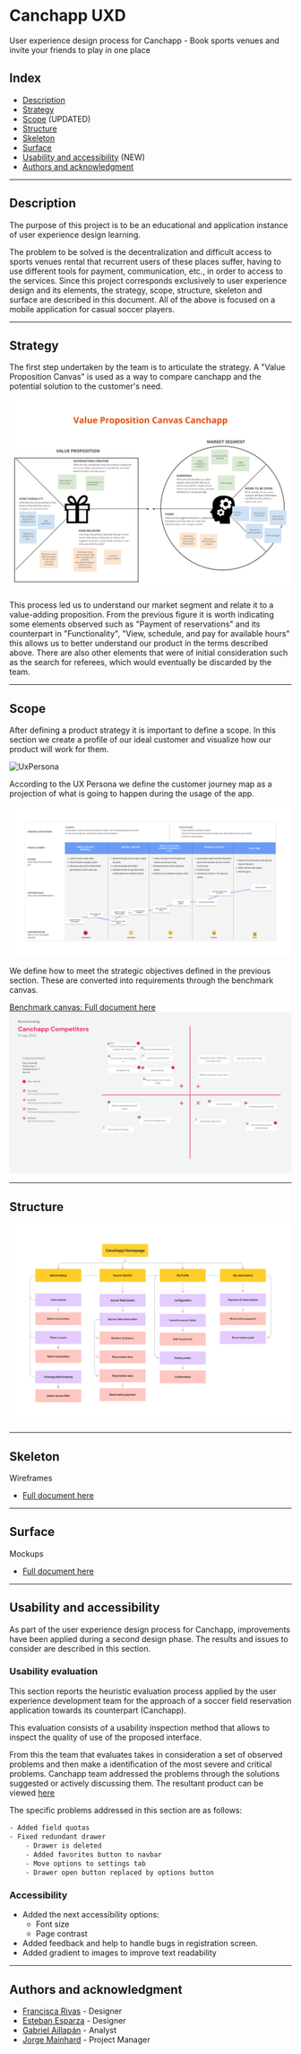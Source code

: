 # Canchapp UXD
User experience design process for Canchapp - Book sports venues and invite your friends to play in one place

## Index
- [Description](#description)
- [Strategy](#strategy)
- [Scope](#scope) (UPDATED)
- [Structure](#structure)
- [Skeleton](#skeleton)
- [Surface](#surface)
- [Usability and accessibility](#usability-and-accessibility) (NEW)
- [Authors and acknowledgment](#authors-and-acknowledgment)

---

## Description
The purpose of this project is to be an educational and application instance of user experience design learning.

The problem to be solved is the decentralization and difficult access to sports venues rental that recurrent
users of these places suffer, having to use different tools for payment, communication, etc., in order to access to the services. 
Since this project corresponds exclusively to user experience design and its elements, the strategy, scope, structure, skeleton and surface are described in this document.
All of the above is focused on a mobile application for casual soccer players.

---

## Strategy
The first step undertaken by the team is to articulate the strategy. A "Value Proposition Canvas" is used as a way to compare canchapp and the potential solution to the customer's need.

![ValuePropositionCanvas](deliverables/ValuePropositionCanvas.png)

This process led us to understand our market segment and relate it to a value-adding proposition. From the previous figure it is worth indicating some elements observed such as "Payment of reservations" and its counterpart in "Functionality", "View, schedule, and pay for available hours" this allows us to better understand our product in the terms described above. There are also other elements that were of initial consideration such as the search for referees, which would eventually be discarded by the team.

---

## Scope
After defining a product strategy it is important to define a scope. In this section we create a profile of our ideal customer and visualize how our product will work for them.

![UxPersona](deliverables/UxPersona.png)

According to the UX Persona we define the customer journey map as a projection of what is going to happen during the usage of the app.

![CJM](deliverables/CJM.png)

We define how to meet the strategic objectives defined in the previous section. These are converted into requirements through the benchmark canvas.

[Benchmark canvas: Full document here](deliverables/BenchmarkCanvas.pdf)
![BenchmarkCanvas](deliverables/BenchmarkCanvas.png)

---

## Structure
![NavigationDiagram](deliverables/NavigationDiagram.png)

---

## Skeleton
Wireframes
- [Full document here](deliverables/Wireframes.pdf)

---

## Surface

Mockups
- [Full document here](deliverables/Mockups.pdf)

---

## Usability and accessibility
As part of the user experience design process for Canchapp, improvements have been applied during a second design phase. The results and issues to consider are described in this section.

### Usability evaluation
This section reports the heuristic evaluation process applied by the user experience development team for the approach of a soccer field reservation application towards its counterpart (Canchapp).

This evaluation consists of a usability inspection method that allows to inspect the quality of use of the proposed interface.

From this the team that evaluates takes in consideration a set of observed problems and then make a identification of the most severe and critical problems. Canchapp team addressed the problems through the solutions suggested or actively discussing them. The resultant product can be viewed [here]("deliverables/MockupsImprovements.pdf")

The specific problems addressed in this section are as follows:
```
- Added field quotas
- Fixed redundant drawer
    - Drawer is deleted
    - Added favorites button to navbar
    - Move options to settings tab
    - Drawer open button replaced by options button
```

### Accessibility
- Added the next accessibility options:
    - Font size
    - Page contrast
- Added feedback and help to handle bugs in registration screen.
- Added gradient to images to improve text readability

---

## Authors and acknowledgment
- [Francisca Rivas](https://github.com/PanchiAnubis) - Designer
- [Esteban Esparza](https://github.com/Esteb4nx) - Designer
- [Gabriel Aillapán](https://github.com/GabeASM) - Analyst
- [Jorge Mainhard](https://github.com/jmainhard) - Project Manager

